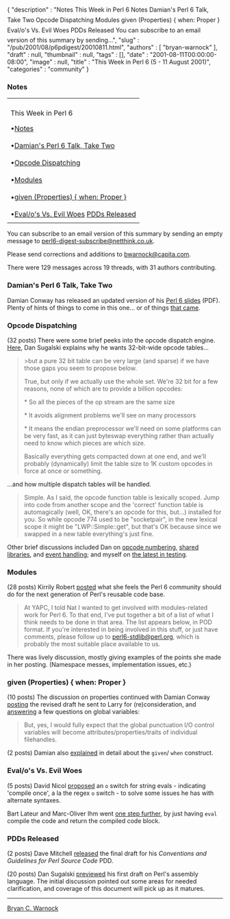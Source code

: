 {
   "description" : "Notes This Week in Perl 6 Notes Damian's Perl 6 Talk, Take Two Opcode Dispatching Modules given (Properties) { when: Proper } Eval/o's Vs. Evil Woes PDDs Released You can subscribe to an email version of this summary by sending...",
   "slug" : "/pub/2001/08/p6pdigest/20010811.html",
   "authors" : [
      "bryan-warnock"
   ],
   "draft" : null,
   "thumbnail" : null,
   "tags" : [],
   "date" : "2001-08-11T00:00:00-08:00",
   "image" : null,
   "title" : "This Week in Perl 6 (5 - 11 August 2001)",
   "categories" : "community"
}



### <span id="Notes">Notes</span>

<table>
<colgroup>
<col width="100%" />
</colgroup>
<tbody>
<tr class="odd">
<td></td>
</tr>
<tr class="even">
<td><p>This Week in Perl 6</p>
•<a href="#Notes">Notes</a><br />
<br />
•<a href="#Damians_Perl_6_Talk_Take_Two">Damian's Perl 6 Talk, Take Two</a><br />
<br />
•<a href="#Opcode_Dispatching">Opcode Dispatching</a><br />
<br />
•<a href="#Modules">Modules</a><br />
<br />
•<a href="#given_Properties__when_Proper_">given (Properties) { when: Proper }</a><br />
<br />
•<a href="#Evalos_Vs_Evil_Woes">Eval/o's Vs. Evil Woes</a>
<a href="#PDDs_Released">PDDs Released</a></td>
</tr>
<tr class="odd">
<td></td>
</tr>
</tbody>
</table>

You can subscribe to an email version of this summary by sending an empty message to <perl6-digest-subscribe@netthink.co.uk>.

Please send corrections and additions to <bwarnock@capita.com>.

There were 129 messages across 19 threads, with 31 authors contributing.

### <span id="Damians_Perl_6_Talk_Take_Two">Damian's Perl 6 Talk, Take Two</span>

Damian Conway has released an updated version of his [Perl 6 slides](http://dev.perl.org/perl6/talks/Perl6-Notes-200108.v2.pdf) (PDF). Plenty of hints of things to come in this one... or of things [that came](http://archive.develooper.com/perl6-language@perl.org/msg08023.html).

### <span id="Opcode_Dispatching">Opcode Dispatching</span>

(32 posts) There were some brief peeks into the opcode dispatch engine. [Here](http://archive.develooper.com/perl6-internals@perl.org/msg03391.html), Dan Sugalski explains why he wants 32-bit-wide opcode tables...

> &gt;but a pure 32 bit table can be very large (and sparse) if we have those gaps you seem to propose below.
>
> True, but only if we actually use the whole set. We're 32 bit for a few reasons, none of which are to provide a billion opcodes:
>
> \* So all the pieces of the op stream are the same size
>
> \* It avoids alignment problems we'll see on many processors
>
> \* It means the endian preprocessor we'll need on some platforms can be very fast, as it can just byteswap everything rather than actually need to know which pieces are which size.
>
> Basically everything gets compacted down at one end, and we'll probably (dynamically) limit the table size to 1K custom opcodes in force at once or something.

...and how multiple dispatch tables will be handled.

> Simple. As I said, the opcode function table is lexically scoped. Jump into code from another scope and the 'correct' function table is automagically (well, OK, there's an opcode for this, but...) installed for you. So while opcode 774 used to be "socketpair", in the new lexical scope it might be "LWP::Simple::get", but that's OK because since we swapped in a new table everything's just fine.

Other brief discussions included Dan on [opcode numbering](http://archive.develooper.com/perl6-internals@perl.org/msg03388.html), [shared libraries](http://archive.develooper.com/perl6-internals@perl.org/msg03394.html), and [event handling](http://archive.develooper.com/perl6-internals@perl.org/msg03401.html); and myself on [the latest in testing](http://archive.develooper.com/perl6-internals@perl.org/msg03415.html).

### <span id="Modules">Modules</span>

(28 posts) Kirrily Robert [posted](http://archive.develooper.com/perl6-stdlib@perl.org/msg00136.html) what she feels the Perl 6 community should do for the next generation of Perl's reusable code base.

> At YAPC, I told Nat I wanted to get involved with modules-related work for Perl 6. To that end, I've put together a bit of a list of what I think needs to be done in that area. The list appears below, in POD format. If you're interested in being involved in this stuff, or just have comments, please follow up to perl6-stdlib@perl.org, which is probably the most suitable place available to us.

There was lively discussion, mostly giving examples of the points she made in her posting. (Namespace messes, implementation issues, etc.)

### <span id="given_Properties__when_Proper_">given (Properties) { when: Proper }</span>

(10 posts) The discussion on properties continued with Damian Conway [posting](http://archive.develooper.com/perl6-language@perl.org/msg08003.html) the revised draft he sent to Larry for (re)consideration, and [answering](http://archive.develooper.com/perl6-language@perl.org/msg08001.html) a few questions on global variables:

> But, yes, I would fully expect that the global punctuation I/O control variables will become attributes/properties/traits of individual filehandles.

(2 posts) Damian also [explained](http://archive.develooper.com/perl6-language@perl.org/msg08002.html) in detail about the `given`/ `when` construct.

### <span id="Evalos_Vs_Evil_Woes">Eval/o's Vs. Evil Woes</span>

(5 posts) David Nicol [proposed](http://archive.develooper.com/perl6-language@perl.org/msg07996.html) an `o` switch for string evals - indicating 'compile once', a la the regex `o` switch - to solve some issues he has with alternate syntaxes.

Bart Lateur and Marc-Oliver Ihm went [one step further](http://archive.develooper.com/perl6-language@perl.org/msg08012.html), by just having `eval` compile the code and return the compiled code block.

### <span id="PDDs_Released">PDDs Released</span>

(2 posts) Dave Mitchell [released](http://archive.develooper.com/perl6-internals@perl.org/msg03383.html) the final draft for his *Conventions and Guidelines for Perl Source Code* PDD.

(20 posts) Dan Sugalski [previewed](http://archive.develooper.com/perl6-internals@perl.org/msg03396.html) his first draft on Perl's assembly language. The initial discussion pointed out some areas for needed clarification, and coverage of this document will pick up as it matures.

------------------------------------------------------------------------

[Bryan C. Warnock](mailto:bwarnock@capita.com)
